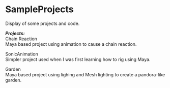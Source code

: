 # SampleProjects
Display of some projects and code.

***Projects:***<br />
Chain Reaction<br />
Maya based project using animation to cause a chain reaction.

SonicAnimation<br />
Simpler project used when I was first learning how to rig using Maya.

Garden<br />
Maya based project using lighing and Mesh lighting to create a pandora-like garden.
